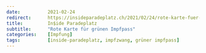 ```yaml
---
date:          2021-02-24
redirect:      https://insideparadeplatz.ch/2021/02/24/rote-karte-fuer-gruenen-impfpass/
title:         In$ide Paradeplatz
subtitle:      "Rote Karte für grünen Impfpass"
categories:    [Impfung]
tags:          [inside-paradeplatz, impfzwang, grüner impfpass]
---
```

